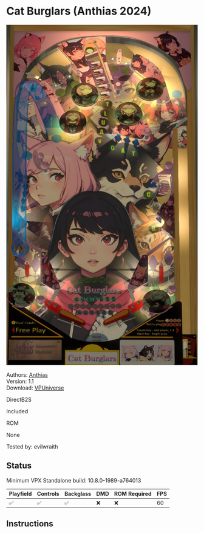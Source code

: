 # Cat Burglars (Anthias 2024)

![Table Preview](../../images/vpx-catburglars.jpg)

Authors: [Anthias](https://vpuniverse.com/profile/69616-anthias/)  
Version: 1.1  
Download: [VPUniverse](https://vpuniverse.com/files/file/22051-cat-burglars-anthias-2024-original-em-b2s/)

DirectB2S

Included

ROM

None

Tested by: evilwraith

## Status 

Minimum VPX Standalone build: 10.8.0-1989-a764013

| Playfield | Controls | Backglass | DMD | ROM Required | FPS | 
|-----------|----------|-----------|-----|--------------|-----|
| :white_check_mark: | :white_check_mark: | :white_check_mark: | :x: | :x: | 60 |

## Instructions

